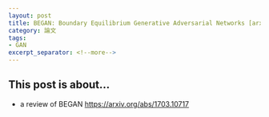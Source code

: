 ```yaml
---
layout: post
title: BEGAN: Boundary Equilibrium Generative Adversarial Networks [arxiv:1703.10717] 
category: 論文
tags:
- GAN
excerpt_separator: <!--more-->
---
```


## This post is about... 
- a review of BEGAN https://arxiv.org/abs/1703.10717
<!--more-->
 
